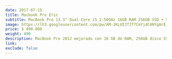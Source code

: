 ```yaml
---
date: 2017-07-15
title: Macbook Pro Eric
subtitle: MacBook Pro 13.3" Dual-Core i5 2.50GHz 16GB RAM 256GB SSD + 512GB HD Mid 2012
image: https://lh3.googleusercontent.com/pw/AM-JKLUIJTJT7CmYjdC4NYgArE_MEGhKfzt1ze7tlPbJMg_YVnevJShnQ0q0Zlhm6OllEDrvUZB0IQZK2pgIb8_uW5DuZ1xhwfRVSsZZmJw1_j3vYgcwmwulorhSfhIzzr9IWLYepZ06JhYxuHJV5CMxTcxEOg=w535-h621-no?authuser=0
price: $ 490.000
weight: 490
description: MacBook Pro 2012 mejorado con 16 GB de RAM, 256GB disco SSD y 512GB disco HD, 540 ciclos de bateria, incluye hard shell de proteccion y unidad optica externa (opcional)
link: 
exclude: false
---
```

